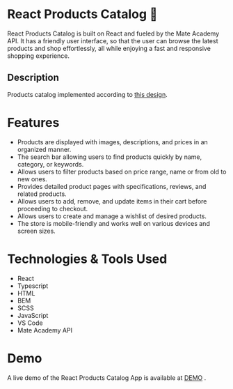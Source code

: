 # React Products Catalog 📱
React Products Catalog is built on React and fueled by the Mate Academy API. It has a friendly user interface, so that the user can browse the latest products and shop effortlessly, all while enjoying a fast and responsive shopping experience.

## Description
Products catalog implemented according to [this design](https://www.figma.com/file/uEetgWenSRxk9jgiym6Yzp/Phone-catalog-redesign?node-id=1%3A2).


# Features
- Products are displayed with images, descriptions, and prices in an organized manner.
- The search bar allowing users to find products quickly by name, category, or keywords.
- Allows users to filter products based on price range, name or from old to new ones.
- Provides detailed product pages with specifications, reviews, and related products.
- Allows users to add, remove, and update items in their cart before proceeding to checkout.
- Allows users to create and manage a wishlist of desired products.
- The store is mobile-friendly and works well on various devices and screen sizes.

# Technologies & Tools Used
- React
- Typescript
- HTML
- BEM
- SCSS
- JavaScript
- VS Code
- Mate Academy API

# Demo
A live demo of the React Products Catalog App is available at [DEMO](https://kbekher.github.io/react_phone-catalog/) .
